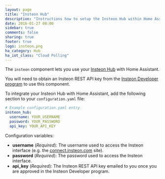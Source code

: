 ```yaml
---
layout: page
title: "Insteon Hub"
description: "Instructions how to setup the Insteon Hub within Home Assistant."
date: 2016-01-27 08:00
sidebar: true
comments: false
sharing: true
footer: true
logo: insteon.png
ha_category: Hub
ha_iot_class: "Cloud Polling"
---
```


The `insteon` component lets you use your [Insteon Hub](http://www.insteon.com/insteon-hub/) with Home Assistant.

You will need to obtain an Insteon REST API key from the [Insteon Developer program](http://www.insteon.com/become-an-insteon-developer) to use this component.

To integrate your Insteon Hub with Home Assistant, add the following section to your `configuration.yaml` file:

```yaml
# Example configuration.yaml entry
insteon_hub:
  username: YOUR_USERNAME
  password: YOUR_PASSWORD
  api_key: YOUR_API_KEY
```

Configuration variables:

- **username** (*Required*): The username used to access the Insteon interface (e.g. the [connect.insteon.com](connect.insteon.com) site).
- **password** (*Required*): The password used to access the Insteon interface.
- **api_key** (*Required*): The Insteon REST API key emailed to you once you are approved in the Insteon Developer program.
